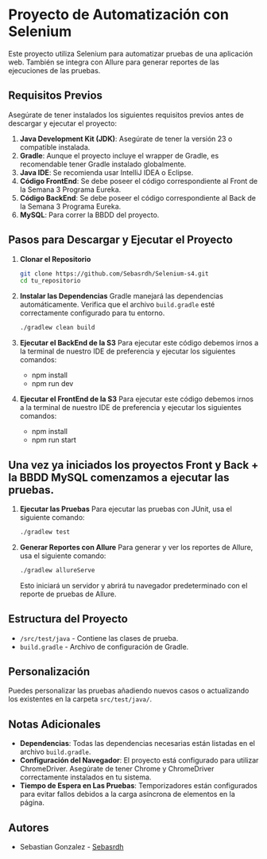 # Proyecto de Automatización con Selenium

Este proyecto utiliza Selenium para automatizar pruebas de una aplicación web. También se integra con Allure para generar reportes de las ejecuciones de las pruebas.

## Requisitos Previos

Asegúrate de tener instalados los siguientes requisitos previos antes de descargar y ejecutar el proyecto:

1. **Java Development Kit (JDK)**: Asegúrate de tener la versión 23 o compatible instalada.
2. **Gradle**: Aunque el proyecto incluye el wrapper de Gradle, es recomendable tener Gradle instalado globalmente.
3. **Java IDE**: Se recomienda usar IntelliJ IDEA o Eclipse.
4. **Código FrontEnd**: Se debe poseer el código correspondiente al Front de la Semana 3 Programa Eureka.
5. **Código BackEnd**: Se debe poseer el código correspondiente al Back de la Semana 3 Programa Eureka.
6. **MySQL**: Para correr la BBDD del proyecto.

## Pasos para Descargar y Ejecutar el Proyecto

1. **Clonar el Repositorio**
   ```bash
   git clone https://github.com/Sebasrdh/Selenium-s4.git
   cd tu_repositorio
   ```

2. **Instalar las Dependencias**
   Gradle manejará las dependencias automáticamente. Verifica que el archivo `build.gradle` esté correctamente configurado para tu entorno.

   ```bash
   ./gradlew clean build
   ```
3. **Ejecutar el BackEnd de la S3**
     Para ejecutar este código debemos irnos a la terminal de nuestro IDE de preferencia y ejecutar los siguientes comandos:
      - npm install
      - npm run dev
  
4. **Ejecutar el FrontEnd de la S3**
      Para ejecutar este código debemos irnos a la terminal de nuestro IDE de preferencia y ejecutar los siguientes comandos:
      - npm install
      - npm run start
  
## Una vez ya iniciados los proyectos Front y Back + la BBDD MySQL comenzamos a ejecutar las pruebas.

1. **Ejecutar las Pruebas**
   Para ejecutar las pruebas con JUnit, usa el siguiente comando:
   ```bash
   ./gradlew test
   ```

2. **Generar Reportes con Allure**
   Para generar y ver los reportes de Allure, usa el siguiente comando:
   ```bash
   ./gradlew allureServe
   ```

   Esto iniciará un servidor y abrirá tu navegador predeterminado con el reporte de pruebas de Allure.

## Estructura del Proyecto

- `/src/test/java` - Contiene las clases de prueba.
- `build.gradle` - Archivo de configuración de Gradle.

## Personalización

Puedes personalizar las pruebas añadiendo nuevos casos o actualizando los existentes en la carpeta `src/test/java/`.

## Notas Adicionales

- **Dependencias**: Todas las dependencias necesarias están listadas en el archivo `build.gradle`.
- **Configuración del Navegador**: El proyecto está configurado para utilizar ChromeDriver. Asegúrate de tener Chrome y ChromeDriver correctamente instalados en tu sistema.
- **Tiempo de Espera en Las Pruebas**: Temporizadores están configurados para evitar fallos debidos a la carga asíncrona de elementos en la página.

## Autores

- Sebastian Gonzalez - [Sebasrdh](https://github.com/Sebasrdh)
